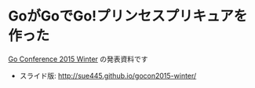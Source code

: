 # GoがGoでGo!プリンセスプリキュアを作った
[Go Conference 2015 Winter](http://eventdots.jp/event/573121) の発表資料です

* スライド版: http://sue445.github.io/gocon2015-winter/
